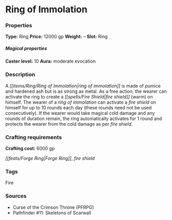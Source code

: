 ﻿---
Title: "Ring of Immolation"
Type: "Ring"
Price: "12000 gp"
Weight: "–"
Slot: "Ring"
Caster level: "10"
Aura: "moderate evocation"
Description: |
  "A _ring of immolation_ is made of pumice and hardened ash but is as strong as metal. As a free action, the wearer can activate the ring to create a _fire shield_ (warm) on himself. The wearer of a _ring of immolation_ can activate a _fire shield_ on himself for up to 10 rounds each day (these rounds need not be used consecutively). If the wearer would take magical cold damage and any rounds of duration remain, the ring automatically activates for 1 round and protects the wearer from the cold damage as per _fire shield_."
Crafting cost: "6000 gp"
Sources: "['Curse of the Crimson Throne (PFRPG)', 'Pathfinder #11: Skeletons of Scarwall']"
---

# Ring of Immolation

### Properties

**Type:** Ring **Price:** 12000 gp **Weight:** – **Slot:** Ring

##### Magical properties

**Caster level:** 10 **Aura:** moderate evocation

### Description

A _[[items/Ring/Ring of Immolation|ring of immolation]]_ is made of pumice and hardened ash but is as strong as metal. As a free action, the wearer can activate the ring to create a _[[spells/Fire Shield|fire shield]]_ (warm) on himself. The wearer of a _ring of immolation_ can activate a _fire shield_ on himself for up to 10 rounds each day (these rounds need not be used consecutively). If the wearer would take magical cold damage and any rounds of duration remain, the ring automatically activates for 1 round and protects the wearer from the cold damage as per _fire shield_.

### Crafting requirements

**Crafting cost:** 6000 gp

_[[feats/Forge Ring|Forge Ring]]_, _fire shield_

### Tags

Fire

### Sources

* Curse of the Crimson Throne (PFRPG)
* Pathfinder #11: Skeletons of Scarwall